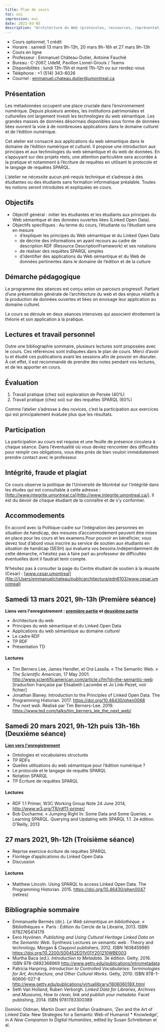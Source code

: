 ```yaml
---
title: Plan de cours
toc: oui
impression: oui
date: 2021-03-05
description: "Architecture du Web (protocoles, ressources, représentation). Format RDF et syntaxes de sérialisation. Ontologie et vocabulaires. Langage d'interrogation SPARQL. Applications du Web sémantique et du Web de données."
---
```


- Cours optionnel, 1 crédit
- Horaire : samedi 13 mars 9h-13h, 20 mars 9h-16h et 27 mars 9h-13h
- Cours en ligne
- Professeur : Emmanuel Château-Dutier, Antoine Fauchié
- Bureau : C-2067, UdeM, Pavillon Lionel-Groulx / Teams
- Disponibilités : lundi 13h-15h et mardi 11h-12h ou sur rendez-vous
- Téléphone : +1 (514) 343-6026
- Courriel : emmanuel.chateau.dutier@umontreal.ca

## Présentation

Les métadonnées occupent une place cruciale dans l’environnement numérique. Depuis plusieurs années, les institutions patrimoniales et culturelles  ont largement investi les technologies du web sémantique. Les grandes  masses de données désormais disponibles sous forme de données liées  ouvrent la voie à de nombreuses applications dans le domaine culturel et de  l’édition numérique.

Cet atelier est consacré aux applications du web sémantique dans le domaine de l’édition numérique et culturel. Il propose une introduction aux  principes et  aux technologies du web sémantique et du web de données. En s’appuyant  sur des projets réels, une attention particulière sera accordée à la  pratique et notamment à l’écriture de requêtes en utilisant le protocole et le langage de requêtes SPARQL.

L’atelier ne nécessite aucun pré-requis technique et s’adresse à des étudiantes ou des étudiants sans formation informatique préalable. Toutes les notions seront introduites et expliquées en cours.

## Objectifs

- Objectif général : initier les étudiantes et les étudiants aux principes du Web sémantique et des données ouvertes liées (Linked Open Data).
- Objectifs spécifiques : Au terme du cours, l’étudiante ou l’étudiant sera en mesure
  - d’expliquer les principes du Web sémantique et du Linked Open Data
  - de décrire des informations en ayant recours au cadre de description RDF (Resource DescriptionFramework) et ses notations
  - de réaliser des requêtes SPARQL simples
  - d’identifier des applications du Web sémantique et du Web de données pertinentes dans le domaine de l’édition et de la culture

## Démarche pédagogique

Le programme des séances est conçu selon un parcours progressif. Partant  d’une présentation générale de l’architecture du web et des enjeux  relatifs à la production de données ouvertes et liées on envisage leur  application au domaine culturel.

Le cours se déroule en deux séances intensives qui associent étroitement la théorie et son application à la pratique.

## Lectures et travail personnel 

Outre une bibliographie sommaire, plusieurs lectures sont proposées avec le cours. Ces références sont indiquées dans le plan de cours. Merci d’avoir lu et étudié ces publications avant les sessions afin de  pouvoir en discuter. À cet effet, il est recommandé de prendre des notes pendant vos lectures, et de les apporter en cours.

## Évaluation

1. Travail pratique (chez soi) exploration de Persée (40%)
2. Travail pratique (chez soi) sur des requêtes SPARQL (60%)

Comme l’atelier s’adresse à des novices, c’est la participation aux exercices qui est principalement évaluée plus que les résultats.

## Participation

La participation au cours est requise et une feuille de présence circulera à chaque séance. Dans l’éventualité où vous deviez rencontrer des difficultés pour remplir  ces obligations, vous êtes priés de bien vouloir immédiatement prendre  contact avec le professeur.

## Intégrité, fraude et plagiat

Ce cours observe la politique de l’Université de Montréal sur l’intégrité dans les études qui est consultable à cette adresse : [http://www.integrite.umontreal.ca](http://www.integrite.umontreal.ca/). Il est du devoir de chaque étudiant de la connaître et de s’y conformer.

## Accommodements

En accord avec la Politique-cadre sur l’intégration des personnes en  situation de handicap, des mesures d’accommodement peuvent être mises en place pour les cours et les examens.Pour pouvoir en bénéficier, vous devez tout d’abord vous inscrire au service de soutien aux étudiants en situation de handicap (SESH) qui évaluera  vos besoins.Indépendamment de cette démarche, n’hésitez pas à faire part au professeur de  difficultés éventuelles dont il faudrait tenir compte.

N’hésitez pas à consulter la page du Centre étudiant de soutien à la réussite (Cesar) : [www.cesar.umontreal](file:///Users/emmanuelchateau/publicarchitectura/edn6103/www.cesar.umontreal)

## Samedi 13 mars 2021, 9h-13h (Première séance)

**Liens vers l'enregistrement : [première partie](https://espacevideo.umontreal.ca/Watch/edn6103-01a) et [deuxième partie](https://espacevideo.umontreal.ca/Watch/edn6103-01b)**

- Architecture du web
- Principes du web sémantique et du Linked Open Data
- Applications du web sémantique au domaine culturel
- Le cadre RDF
- TP RDF
- Présentation TD

#### Lectures

- Tim Berners Lee, James Hendler, et Ora Lassila. « The Semantic Web. » *The Scientific American,* 17 May 2001. http://www.scientificamerican.com/article.cfm?id=the-semantic-web [traduction française par Elisabeth Lacombe et Jo Link-Pezet, voir fichier]
- Jonathan Blaney. Introduction to the Principles of Linked Open Data. The Programming Historian. 2017. https://doi.org/10.46430/phen0068
- *The next web*. Réalisé par Tim Berners-Lee. 2019. https://www.ted.com/talks/tim_berners_lee_the_next_web/

## Samedi 20 mars 2021, 9h-12h puis 13h-16h (Deuxième séance)

**[Lien vers l'enregistrement](https://espacevideo.umontreal.ca/Watch/edn6103-02a)**

- Ontologies et vocabulaires structurés
- TP RDFs
- Quelles utilisations du web sémantique pour l’édition numérique ?
- Le protocole et le langage de requête SPARQL
- Notation SPARQL
- TP Écriture de requêtes SPARQL

#### Lectures

- RDF 1.1 Primer, W3C Working Group Note 24 June 2014, http://www.w3.org/TR/rdf11-primer/
- Bob Ducharme. « Jumping Right In: Some Data and Some Queries. » Learning  SPARQL. Querying and Updating with SPARQL 1.1. 2e édition. O’Reilly,  2013

## 27 mars 2021, 9h-12h (Troisième séance)

- Reprise exercice écriture de requêtes SPARQL
- Florilège d’applications du Linked Open Data
- Discussion

#### Lectures

- Matthew Lincoln. Using SPARQL to access Linked Open Data. The Programming Historian. 2015. https://doi.org/10.46430/phen0047 (retires)

## Bibliographie sommaire

- Emmanuelle Bermès (dir.). *Le Web sémantique en bibliothèque*. « Bibliothèques ». Paris : Édition du Cercle de la Librairie, 2013. ISBN 9782765414179
- Eero Hyvönen. *Publishing and Using Cultural Heritage Linked Data on the Semantic Web.* Synthesis Lectures on semantic web : Theory and technology. Morgan & Claypool publishers, 2012. ISBN 1608459985 https://doi.org/10.2200/S00452ED1V01Y201210WBE003
- Murtha Baca (ed.). *Introduction to Metadata*. 3e édition. Getty, 2016. ISBN 978-0892368969 http://www.getty.edu/publications/intrometadata
- Patricia Harpring. *Introduction to Controlled Vocabularies: Terminologies for Art, Architecture, and Other Cultural Works*. Getty, 2010. ISBN 978-1-60606-027-8 http://www.getty.edu/publications/virtuallibrary/160606018X.html
- Seth Van Holland, Ruben Verborgh. *Linked Data for Libraries, Archives and Museums, How to clean, link and publish your metadata.* Facet publishing, 2014. ISBN 9781783300389

Dominic Oldman, Martin Doerr and Stefan Gradmann, ‘Zen and the Art  of Linked Data: New Strategies for a Semantic Web of Humanist *  Knowledge’, in *A New Companion to Digital Humanities*, edited by Susan Schreibman et al.